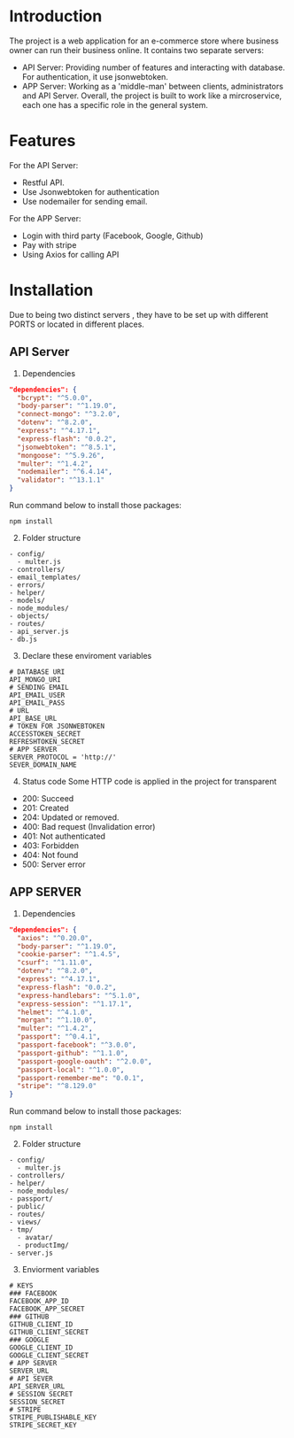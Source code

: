 # Introduction
The project is a web application for an e-commerce store where business owner can run their business online. It contains two separate servers:
- API Server: Providing number of features and interacting with database. For authentication, it use jsonwebtoken.
- APP Server: Working as a 'middle-man' between clients, administrators and API Server.
Overall, the project is built to work like a mircroservice, each one has a specific role in the general system.

# Features
For the API Server:
- Restful API.
- Use Jsonwebtoken for authentication
- Use nodemailer for sending email.

For the APP Server:
- Login with third party (Facebook, Google, Github)
- Pay with stripe
- Using Axios for calling API


# Installation
Due to being two distinct servers , they have to be set up with different PORTS or located in different places.

## API Server

1. Dependencies
``` JSON
"dependencies": {
  "bcrypt": "^5.0.0",
  "body-parser": "^1.19.0",
  "connect-mongo": "^3.2.0",
  "dotenv": "^8.2.0",
  "express": "^4.17.1",
  "express-flash": "0.0.2",
  "jsonwebtoken": "^8.5.1",
  "mongoose": "^5.9.26",
  "multer": "^1.4.2",
  "nodemailer": "^6.4.14",
  "validator": "^13.1.1"
}
```
Run command below to install those packages:
``` Shell
npm install
```

2. Folder structure
```
- config/
  - multer.js
- controllers/
- email_templates/
- errors/
- helper/
- models/
- node_modules/
- objects/
- routes/
- api_server.js
- db.js
```

3. Declare these enviroment variables
```
# DATABASE URI
API_MONGO_URI
# SENDING EMAIL
API_EMAIL_USER
API_EMAIL_PASS
# URL
API_BASE_URL
# TOKEN FOR JSONWEBTOKEN
ACCESSTOKEN_SECRET
REFRESHTOKEN_SECRET
# APP SERVER
SERVER_PROTOCOL = 'http://'
SEVER_DOMAIN_NAME 
```
4. Status code
Some HTTP code is applied in the project for transparent
- 200: Succeed
- 201: Created
- 204: Updated or removed.
- 400: Bad request (Invalidation error)
- 401: Not authenticated 
- 403: Forbidden
- 404: Not found
- 500: Server error

## APP SERVER

1. Dependencies
``` JSON
"dependencies": {
  "axios": "^0.20.0",
  "body-parser": "^1.19.0",
  "cookie-parser": "^1.4.5",
  "csurf": "^1.11.0",
  "dotenv": "^8.2.0",
  "express": "^4.17.1",
  "express-flash": "0.0.2",
  "express-handlebars": "^5.1.0",
  "express-session": "^1.17.1",
  "helmet": "^4.1.0",
  "morgan": "^1.10.0",
  "multer": "^1.4.2",
  "passport": "^0.4.1",
  "passport-facebook": "^3.0.0",
  "passport-github": "^1.1.0",
  "passport-google-oauth": "^2.0.0",
  "passport-local": "^1.0.0",
  "passport-remember-me": "0.0.1",
  "stripe": "^8.129.0"
}

```
Run command below to install those packages:
``` Shell
npm install
```

2. Folder structure

```
- config/
  - multer.js
- controllers/
- helper/
- node_modules/
- passport/
- public/
- routes/
- views/
- tmp/
  - avatar/
  - productImg/
- server.js
```

3. Enviorment variables

```
# KEYS
### FACEBOOK 
FACEBOOK_APP_ID
FACEBOOK_APP_SECRET
### GITHUB
GITHUB_CLIENT_ID
GITHUB_CLIENT_SECRET
### GOOGLE
GOOGLE_CLIENT_ID
GOOGLE_CLIENT_SECRET
# APP SERVER
SERVER_URL
# API SEVER
API_SERVER_URL
# SESSION SECRET
SESSION_SECRET
# STRIPE
STRIPE_PUBLISHABLE_KEY
STRIPE_SECRET_KEY
```
